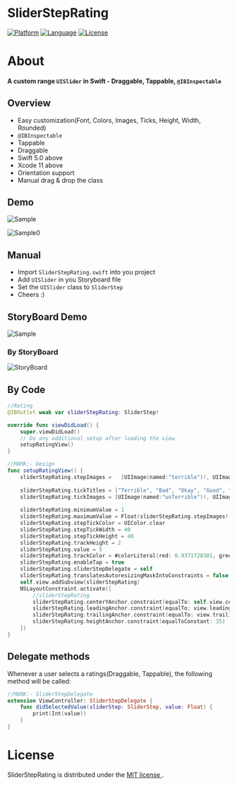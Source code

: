 # SliderStepRating

[![Platform](http://img.shields.io/badge/platform-iOS-blue.svg?style=flat)](https://developer.apple.com/iphone/index.action)
[![Language](http://img.shields.io/badge/language-Swift-brightgreen.svg?style=flat)](https://developer.apple.com/swift)
[![License](http://img.shields.io/badge/license-MIT-lightgrey.svg?style=flat)](http://mit-license.org)

# About
#### A custom range `UISlider` in Swift - Draggable, Tappable, `@IBInspectable`

## Overview
* Easy customization(Font, Colors, Images, Ticks, Height, Width, Rounded)
* `@IBInspectable`
* Tappable
* Draggable
* Swift 5.0 above
* Xcode 11 above
* Orientation support
* Manual drag & drop the class

## Demo

![Sample](https://raw.githubusercontent.com/Sivabalaa/SmileyRating/master/Images/Sample.gif)

![Sample0](https://raw.githubusercontent.com/Sivabalaa/SmileyRating/master/Images/SampleImage.png)

## Manual
* Import `SliderStepRating.swift` into you project
* Add `UISlider` in you Storyboard file
* Set the `UISlider` class to `SliderStep`
* Cheers :)

## StoryBoard Demo

![Sample](https://raw.githubusercontent.com/Sivabalaa/SmileyRating/master/Images/UISliderView_StoryBoard.png)

### By StoryBoard

![StoryBoard](https://raw.githubusercontent.com/Sivabalaa/SmileyRating/master/Images/StoryBoard.png)

## By Code

```swift
//Rating
@IBOutlet weak var sliderStepRating: SliderStep!

override func viewDidLoad() {
    super.viewDidLoad()
    // Do any additional setup after loading the view.
    setupRatingView()
}

//MARK:- Design
func setupRatingView() {
    sliderStepRating.stepImages =   [UIImage(named:"terrible")!, UIImage(named:"bad")!, UIImage(named:"okay")!, UIImage(named:"good")!,UIImage(named:"great")!, ]
        
    sliderStepRating.tickTitles = ["Terrible", "Bad", "Okay", "Good", "Great"]
    sliderStepRating.tickImages = [UIImage(named:"unTerrible")!, UIImage(named:"unBad")!, UIImage(named:"unOkay")!, UIImage(named:"unGood")!,UIImage(named:"unGreat")!, ]
        
    sliderStepRating.minimumValue = 1
    sliderStepRating.maximumValue = Float(sliderStepRating.stepImages!.count) + sliderStepRating.minimumValue - 1.0
    sliderStepRating.stepTickColor = UIColor.clear
    sliderStepRating.stepTickWidth = 40
    sliderStepRating.stepTickHeight = 40
    sliderStepRating.trackHeight = 2
    sliderStepRating.value = 5
    sliderStepRating.trackColor = #colorLiteral(red: 0.9371728301, green: 0.9373074174, blue: 0.9371433258, alpha: 1)
    sliderStepRating.enableTap = true
    sliderStepRating.sliderStepDelegate = self
    sliderStepRating.translatesAutoresizingMaskIntoConstraints = false
    self.view.addSubview(sliderStepRating)
    NSLayoutConstraint.activate([
        //sliderStepRating
        sliderStepRating.centerYAnchor.constraint(equalTo: self.view.centerYAnchor, constant: 0),
        sliderStepRating.leadingAnchor.constraint(equalTo: view.leadingAnchor, constant: 20),
        sliderStepRating.trailingAnchor.constraint(equalTo: view.trailingAnchor, constant: -20),
        sliderStepRating.heightAnchor.constraint(equalToConstant: 35)
    ])
}
```

## Delegate methods 

Whenever a user selects a ratings(Draggable, Tappable), the following method will be called:

```swift
//MARK:- SliderStepDelegate
extension ViewController: SliderStepDelegate {
    func didSelectedValue(sliderStep: SliderStep, value: Float) {
        print(Int(value))
    }
}
```

License
=================
SliderStepRating is distributed under the [MIT
license ](https://mit-license.org).




